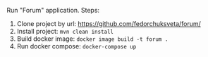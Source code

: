Run "Forum" application. Steps:

1. Clone project by url: https://github.com/fedorchuksveta/forum/
2. Install project: `mvn clean install`
3. Build docker image: `docker image build -t forum .`
4. Run docker compose: `docker-compose up`

